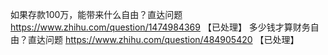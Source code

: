 如果存款100万，能带来什么自由？直达问题	https://www.zhihu.com/question/1474984369 【已处理】
多少钱才算财务自由？直达问题	https://www.zhihu.com/question/484905420 【已处理】

